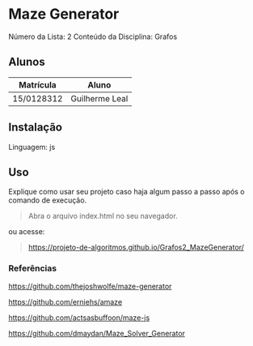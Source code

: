 # Maze Generator

Número da Lista: 2
Conteúdo da Disciplina: Grafos

## Alunos

|Matrícula| Aluno|
|--|--|
|15/0128312| Guilherme Leal|

## Instalação
Linguagem: js


## Uso
Explique como usar seu projeto caso haja algum passo a passo após o comando de execução.

> Abra o arquivo index.html no seu navegador.

ou acesse:

>https://projeto-de-algoritmos.github.io/Grafos2_MazeGenerator/

### Referências

https://github.com/thejoshwolfe/maze-generator

https://github.com/erniehs/amaze

https://github.com/actsasbuffoon/maze-js

https://github.com/dmaydan/Maze_Solver_Generator